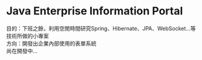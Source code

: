 ﻿# Java Enterprise Information Portal

目的：下班之餘，利用空閒時間研究Spring、Hibernate、JPA、WebSocket...等技術所做的小專案<br>
方向：開發出企業內部使用的表單系統<br>
尚在開發中...
